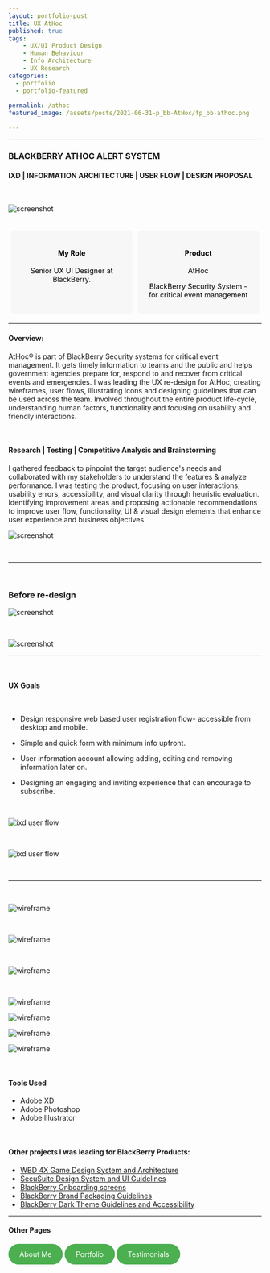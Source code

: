 ```yaml
---
layout: portfolio-post
title: UX AtHoc 
published: true
tags: 
    - UX/UI Product Design
    - Human Behaviour
    - Info Architecture
    - UX Research
categories:
  - portfolio
  - portfolio-featured
    
permalink: /athoc
featured_image: /assets/posts/2021-06-31-p_bb-AtHoc/fp_bb-athoc.png

---
```

<style>
  .flex-container {
    display: flex;              /* Enables flexbox */
    justify-content: space-between; /* Positions items on opposite ends */
    align-items: stretch;       /* Stretches items to fill the container */
  }
  .flex-box {
    width: 50%;                 /* Sets width for each box */
    background-color: #f7f7f7;
    border: 0px solid black;
    padding: 15px;
    margin: 5px;
    border-radius: 5px;
    color: black;
    text-align: center; 
  }
</style>

_________________________________

### BLACKBERRY ATHOC ALERT SYSTEM


#### IXD | INFORMATION ARCHITECTURE | USER FLOW | DESIGN PROPOSAL 

<br>

![screenshot](assets/posts/2021-06-31-p_bb-AtHoc/bb-athoc-web1.png "screenshot")

<br>


<div class= "flex-container">
  <div class="flex-box" markdown="1">

#### My Role

 Senior UX UI Designer at BlackBerry. 
   


  </div>

   <div class="flex-box" markdown="1">
   
#### Product

   AtHoc 
   
   BlackBerry Security System - for critical event management
   
   

  </div>
</div>

_______________________________________________


<div class="row">
  <div class="col-sm-6" markdown="1">

#### Overview:


 
 AtHoc® is part of BlackBerry Security systems for critical event management. It gets timely information to teams and the public and helps government agencies prepare for, respond to and recover from critical events and emergencies. I was leading the UX re-design for AtHoc, creating wireframes, user flows, illustrating icons and designing guidelines that can be used across the team. Involved throughout the entire product life-cycle, understanding human factors, functionality and focusing on usability and friendly interactions. 

 
 
<br>

  </div>
  <div class="col-sm-6" markdown="1">

#### Research | Testing | Competitive Analysis and Brainstorming

  I gathered feedback to pinpoint the target audience's needs and collaborated with my stakeholders to understand the features & analyze performance. I was testing the product, focusing on user interactions, usability errors, accessibility, and visual clarity through heuristic evaluation. Identifying improvement areas and proposing actionable recommendations to improve user flow, functionality, UI & visual design elements that enhance user experience and business objectives.

  </div>
</div>


![screenshot](assets/posts/2021-06-31-p_bb-AtHoc/BLackBerryAtHoc.webp "screenshot")


<br>

_________________________

<br>

### Before re-design


![screenshot](assets/posts/2021-06-31-p_bb-AtHoc/athoc1A.png "screenshot")

<br>

![screenshot](assets/posts/2021-06-31-p_bb-AtHoc/athoc1B.png "screenshot")

__________________________

<br>

#### UX Goals

<br>

-  Design responsive web based user registration flow- accessible from desktop and mobile. 

-  Simple and quick form with minimum info upfront. 

-  User information account allowing adding, editing and removing information later on. 

-  Designing an engaging and inviting experience that can encourage to subscribe.


<br>


![ixd user flow](assets/posts/2021-06-31-p_bb-AtHoc/athoc2.png "ixd user flow")


<br>



![ixd user flow](assets/posts/2021-06-31-p_bb-AtHoc/fp_bb-athoc.png "ixd user flow")

<br>


__________________________

<br>

![wireframe](assets/posts/2021-06-31-p_bb-AtHoc/athoc5A.png "wireframe")


<br>



![wireframe](assets/posts/2021-06-31-p_bb-AtHoc/athoc5B.png "wireframe")

<br>


![wireframe](assets/posts/2021-06-31-p_bb-AtHoc/athoc5C.png "wireframe")

<br>

![wireframe](assets/posts/2021-06-31-p_bb-AtHoc/athoc5D.png "wireframe")

![wireframe](assets/posts/2021-06-31-p_bb-AtHoc/athoc5E.png "wireframe")

![wireframe](assets/posts/2021-06-31-p_bb-AtHoc/athoc5F.png "wireframe")

![wireframe](assets/posts/2021-06-31-p_bb-AtHoc/athoc5G.png "wireframe")



<br>


#### Tools Used 

-  Adobe XD 
-  Adobe Photoshop
-  Adobe Illustrator 


<br>

#### Other projects I was leading for BlackBerry Products:

- [WBD 4X Game Design System and Architecture](/wbd-4xhud)
- [SecuSuite Design System and UI Guidelines](/design-guidelines)
- [BlackBerry Onboarding screens](/empty-data)
- [BlackBerry Brand Packaging Guidelines](/bb-brand) 
- [BlackBerry Dark Theme Guidelines and Accessibility](/colour-accessibility) 

_________________________________________________

#### Other Pages

<html lang="en">
<head>
    <meta charset="UTF-8">
    <meta name="viewport" content="width=device-width, initial-scale=1.0">
    <title>Styled Link</title>
    <style>
        .oval-link {
            display: inline-block;
            padding: 10px 20px;
            background-color: #4CAF50; /* Background color */
            color: white; /* Text color */
            border: 2px solid #4CAF50; /* Border color */
            border-radius: 30px; /* Rounded corners */
            text-decoration: none; /* Remove underline */
             }
  .oval-link:hover {
            background-color: white; /* Hover background color */
            color: #4CAF50; /* Hover text color */
        }
    </style>
</head>
<body>
    <a href="https://curlydesigner.com/about" class="oval-link">About Me</a>
</body>
</html>

<html lang="en">
<head>
    <meta charset="UTF-8">
    <meta name="viewport" content="width=device-width, initial-scale=1.0">
    <title>Styled Link</title>
    <style>
        .oval-link {
            display: inline-block;
            padding: 10px 20px;
            background-color: #4CAF50; /* Background color */
            color: white; /* Text color */
            border: 2px solid #4CAF50; /* Border color */
            border-radius: 30px; /* Rounded corners */
            text-decoration: none; /* Remove underline */
             }
  .oval-link:hover {
            background-color: white; /* Hover background color */
            color: #4CAF50; /* Hover text color */
        }
    </style>
</head>
<body>
    <a href="https://curlydesigner.com/category/portfolio" class="oval-link">Portfolio</a>
</body>
</html>

<html lang="en">
<head>
    <meta charset="UTF-8">
    <meta name="viewport" content="width=device-width, initial-scale=1.0">
    <title>Styled Link</title>
    <style>
        .oval-link {
            display: inline-block;
            padding: 10px 20px;
            background-color: #4CAF50; /* Background color */
            color: white; /* Text color */
            border: 2px solid #4CAF50; /* Border color */
            border-radius: 30px; /* Rounded corners */
            text-decoration: none; /* Remove underline */
             }
  .oval-link:hover {
            background-color: white; /* Hover background color */
            color: #4CAF50; /* Hover text color */
        }
    </style>
</head>
<body>
    <a href="https://curlydesigner.com/#testimonials" class="oval-link">Testimonials</a>
</body>
</html>

